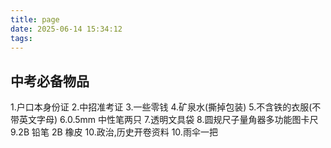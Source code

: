 ```yaml
---
title: page
date: 2025-06-14 15:34:12
tags:
---
```



## 中考必备物品 ##

1.户口本身份证
2.中招准考证
3.一些零钱
4.矿泉水(撕掉包装)
5.不含铁的衣服(不带英文字母)
6.0.5mm 中性笔两只
7.透明文具袋
8.圆规尺子量角器多功能图卡尺
9.2B 铅笔 2B 橡皮
10.政治,历史开卷资料
10.雨伞一把